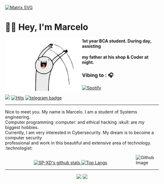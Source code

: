 
  [![Matrix SVG](https://raw.githubusercontent.com/rodrigograca31/rodrigograca31/master/matrix.svg)]()

  # 👋🏻 Hey, I'm Marcelo

<a href="">
	<img align="left" src="https://github.com/MarceloNoguera/MarceloNoguera/blob/master/assets/hi2.gif" width="50%"/>
</a>
  
#### 1st year BCA student. During day, assisting 
#### my father at his shop & Coder at night.
### Vibing to : 🎧  <!--img src="https://media.giphy.com/media/kC8QA2OYWOADK0e1Uk/giphy.gif" width="30" style="padding-top: 10px;" -->

<!--img alt="Spotify" src="https://spotify-readme.sp-xd.vercel.app/api/spotify" href="https://open.spotify.com/user/somnathpaul" &count_private=true&bg_color=904e99&title_color=fff&text_color=fff&icon_color=f2f2f2-->

[![Spotify](https://spotify-readme.sp-xd.vercel.app/api/spotify)](https://open.spotify.com/user/somnathpaul) <br>

<!--https://media2.giphy.com/media/M9kgjEsLG6LMbYC9dl/giphy.gif -->

![](https://komarev.com/ghpvc/?username=SP-XD&style=flat&color=orange&label=PROFILE+VIEWS)
[![Hits](https://hits.seeyoufarm.com/api/count/incr/badge.svg?url=https%3A%2F%2Fgithub.com%2FSP-XD&count_bg=%2379C83D&title_bg=%23555555&icon=mediafire.svg&icon_color=%23E7E7E7&title=HITS&edge_flat=false)](https://hits.seeyoufarm.com)
[![telegram badge](https://img.shields.io/badge/SP-XD-grey?style=flat&logo=telegram)](https://t.me/pik0chu007) <br>

</div>

<hr></hr>
<p align="rigth">
Nice to meet you. My name is Marcelo. I am a student of Systems engineering. <br>
Computer programming :computer: and ethical hacking :skull: are my biggest hobbies.<br>
Currently, I am very interested in Cybersecurity. My dream is to become a computer security <br>
professional and work in this beautiful and extensive area of technology.<br>
:technologist:
</p> 
<img width="15%" align="right" alt="Github Image" src="https://github.com/SP-XD/SP-XD/blob/main/images/linux.gif?raw=true" /><br>

<div align="center" >
  
<a  href="https://github.com/SP-XD"> 
  
<img alt="SP-XD's github stats" width="50%" src="https://github-readme-stats.vercel.app/api?username=SP-XD&show_icons=true&count_private=true&hide_border=true&bg_color=50,e96205,904e99&title_color=fff&text_color=fff&icon_color=f2f2f2" href="https://github.com/sp-xd" />
<img alt="Top Langs" width="42%" src="https://github-readme-stats.vercel.app/api/top-langs/?username=sp-xd&layout=compact&count_private=true&&hide_border=true&bg_color=904e99&title_color=fff&text_color=fff&icon_color=f2f2f2&hide=jupyter%20notebook&langs_count=5" href="https://github.com/sp-xd" />

</a>

<hr></hr>

<img src="https://github.com/SP-XD/SP-XD/blob/main/images/dino.gif?raw=true" />
<img src="https://github.com/SP-XD/SP-XD/blob/main/this_page_is.gif?raw=true"  width="400"/>

</div>

